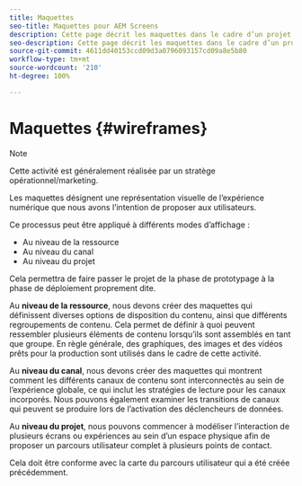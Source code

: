 ```yaml
---
title: Maquettes
seo-title: Maquettes pour AEM Screens
description: Cette page décrit les maquettes dans le cadre d’un projet AEM Screens
seo-description: Cette page décrit les maquettes dans le cadre d’un projet AEM Screens
source-git-commit: 4611dd40153ccd09d3a0796093157cd09a8e5b80
workflow-type: tm+mt
source-wordcount: '210'
ht-degree: 100%

---
```



# Maquettes {#wireframes}

>[!NOTE]
>Cette activité est généralement réalisée par un stratège opérationnel/marketing.

Les maquettes désignent une représentation visuelle de l’expérience numérique que nous avons l’intention de proposer aux utilisateurs.

Ce processus peut être appliqué à différents modes d’affichage :

* Au niveau de la ressource
* Au niveau du canal
* Au niveau du projet

Cela permettra de faire passer le projet de la phase de prototypage à la phase de déploiement proprement dite.

Au **niveau de la ressource**, nous devons créer des maquettes qui définissent diverses options de disposition du contenu, ainsi que différents regroupements de contenu. Cela permet de définir à quoi peuvent ressembler plusieurs éléments de contenu lorsqu’ils sont assemblés en tant que groupe.
En règle générale, des graphiques, des images et des vidéos prêts pour la production sont utilisés dans le cadre de cette activité.

Au **niveau du canal**, nous devons créer des maquettes qui montrent comment les différents canaux de contenu sont interconnectés au sein de l’expérience globale, ce qui inclut les stratégies de lecture pour les canaux incorporés. Nous pouvons également examiner les transitions de canaux qui peuvent se produire lors de l’activation des déclencheurs de données.

Au **niveau du projet**, nous pouvons commencer à modéliser l’interaction de plusieurs écrans ou expériences au sein d’un espace physique afin de proposer un parcours utilisateur complet à plusieurs points de contact.

Cela doit être conforme avec la carte du parcours utilisateur qui a été créée précédemment.

